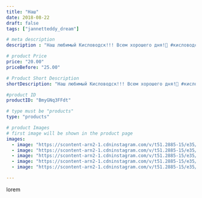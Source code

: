 ```yaml
---
title: "Наш"
date: 2018-08-22
draft: false
tags: ["jannetteddy_dream"]

# meta description
description : "Наш любимый Кисловодск!!! Всем хорошего дня!🤗 #кисловодск #любимыедетки #двасыночка #яжелаювсемсчастья #нашелето #ещелето"

# product Price
price: "20.00"
priceBefore: "25.00"

# Product Short Description
shortDescription: "Наш любимый Кисловодск!!! Всем хорошего дня!🤗 #кисловодск #любимыедетки #двасыночка #яжелаювсемсчастья #нашелето #ещелето"

#product ID
productID: "BmyGNq3FFdt"

# type must be "products"
type: "products"

# product Images
# first image will be shown in the product page
images:
  - image: "https://scontent-arn2-1.cdninstagram.com/v/t51.2885-15/e35/39736903_518251588646217_9166099476891303936_n.jpg?_nc_ht=scontent-arn2-1.cdninstagram.com&_nc_cat=109&_nc_ohc=RRCaoSpCd5kAX-x1RmJ&se=7&tp=1&oh=670542fd836966f824bbe791f788e0d6&oe=605D2622&ig_cache_key=MTg1MTU2OTExNzY1MDA4NTI0OQ%3D%3D.2"
  - image: "https://scontent-arn2-1.cdninstagram.com/v/t51.2885-15/e35/39110959_293593308086691_704231042902392832_n.jpg?_nc_ht=scontent-arn2-1.cdninstagram.com&_nc_cat=103&_nc_ohc=5eSKSs0lSRIAX8OGHIJ&se=7&tp=1&oh=265d101e68ac54c7d0e7b3ed5f2061be&oe=605BDCE3&ig_cache_key=MTg1MTU2OTI0Njc1OTEzODU2NQ%3D%3D.2"
  - image: "https://scontent-arn2-1.cdninstagram.com/v/t51.2885-15/e35/38699801_284728938991585_1062936755730120704_n.jpg?_nc_ht=scontent-arn2-1.cdninstagram.com&_nc_cat=101&_nc_ohc=BOVxx46WFicAX_1YH1X&se=7&tp=1&oh=a4444e8596126ddaabfea851f3ce8892&oe=605C8DD3&ig_cache_key=MTg1MTU2OTI0Mzg2NTE2MzMzOA%3D%3D.2"
  - image: "https://scontent-arn2-1.cdninstagram.com/v/t51.2885-15/e35/39322089_2172031923078979_1970932123875409920_n.jpg?_nc_ht=scontent-arn2-1.cdninstagram.com&_nc_cat=107&_nc_ohc=pcAx-iixsOcAX9_1oxZ&se=7&tp=1&oh=90f290f7d70eb04b4bcfef917a22aab8&oe=605BF1FD&ig_cache_key=MTg1MTU2OTI5NTgyNDEzMDQ3NQ%3D%3D.2"
  - image: "https://scontent-arn2-1.cdninstagram.com/v/t51.2885-15/e35/39210295_402636550263727_2942512988189360128_n.jpg?_nc_ht=scontent-arn2-1.cdninstagram.com&_nc_cat=107&_nc_ohc=dn3-MSb45oQAX_wKTWO&se=7&tp=1&oh=d67a0d00f32faddaa1a56362def427c1&oe=605DC7AE&ig_cache_key=MTg1MTU2OTcxMzY1MjMyODY1MQ%3D%3D.2"

---
```

lorem
